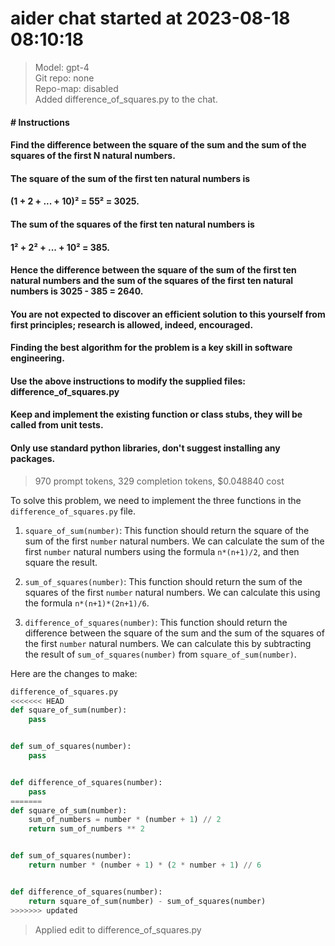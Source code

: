 
# aider chat started at 2023-08-18 08:10:18

> Model: gpt-4  
> Git repo: none  
> Repo-map: disabled  
> Added difference_of_squares.py to the chat.  

#### # Instructions  
####   
#### Find the difference between the square of the sum and the sum of the squares of the first N natural numbers.  
####   
#### The square of the sum of the first ten natural numbers is  
#### (1 + 2 + ... + 10)² = 55² = 3025.  
####   
#### The sum of the squares of the first ten natural numbers is  
#### 1² + 2² + ... + 10² = 385.  
####   
#### Hence the difference between the square of the sum of the first ten natural numbers and the sum of the squares of the first ten natural numbers is 3025 - 385 = 2640.  
####   
#### You are not expected to discover an efficient solution to this yourself from first principles; research is allowed, indeed, encouraged.  
#### Finding the best algorithm for the problem is a key skill in software engineering.  
####   
#### ####  
####   
#### Use the above instructions to modify the supplied files: difference_of_squares.py  
#### Keep and implement the existing function or class stubs, they will be called from unit tests.  
#### Only use standard python libraries, don't suggest installing any packages.  
> 970 prompt tokens, 329 completion tokens, $0.048840 cost  

To solve this problem, we need to implement the three functions in the `difference_of_squares.py` file. 

1. `square_of_sum(number)`: This function should return the square of the sum of the first `number` natural numbers. We can calculate the sum of the first `number` natural numbers using the formula `n*(n+1)/2`, and then square the result.

2. `sum_of_squares(number)`: This function should return the sum of the squares of the first `number` natural numbers. We can calculate this using the formula `n*(n+1)*(2n+1)/6`.

3. `difference_of_squares(number)`: This function should return the difference between the square of the sum and the sum of the squares of the first `number` natural numbers. We can calculate this by subtracting the result of `sum_of_squares(number)` from `square_of_sum(number)`.

Here are the changes to make:

```python
difference_of_squares.py
<<<<<<< HEAD
def square_of_sum(number):
    pass


def sum_of_squares(number):
    pass


def difference_of_squares(number):
    pass
=======
def square_of_sum(number):
    sum_of_numbers = number * (number + 1) // 2
    return sum_of_numbers ** 2


def sum_of_squares(number):
    return number * (number + 1) * (2 * number + 1) // 6


def difference_of_squares(number):
    return square_of_sum(number) - sum_of_squares(number)
>>>>>>> updated
```

> Applied edit to difference_of_squares.py  
